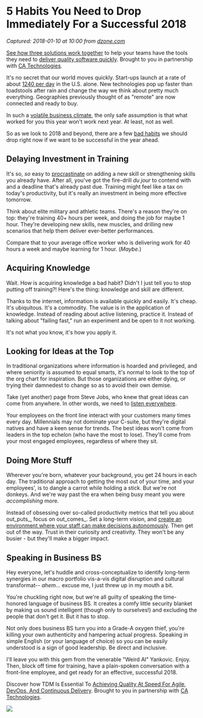 # 5 Habits You Need to Drop Immediately For a Successful 2018

_Captured: 2018-01-10 at 10:00 from [dzone.com](https://dzone.com/articles/5-habits-you-need-to-drop-immediately-for-a-succes?edition=351101&utm_source=Zone%20Newsletter&utm_medium=email&utm_campaign=agile%202018-01-09)_

[See how three solutions work together](https://dzone.com/go?i=204124&u=https%3A%2F%2Fad.doubleclick.net%2Fddm%2Ftrackclk%2FN6040.130331DZONE%2FB11226848.150413346%3Bdc_trk_aid%3D321098505%3Bdc_trk_cid%3D81553809%3Bdc_lat%3D%3Bdc_rdid%3D%3Btag_for_child_directed_treatment%3D) to help your teams have the tools they need to [deliver quality software quickly](https://dzone.com/go?i=204124&u=https%3A%2F%2Fad.doubleclick.net%2Fddm%2Ftrackclk%2FN6040.130331DZONE%2FB11226848.150123399%3Bdc_trk_aid%3D321096583%3Bdc_trk_cid%3D81552442%3Bdc_lat%3D%3Bdc_rdid%3D%3Btag_for_child_directed_treatment%3D). Brought to you in partnership with [CA Technologies](https://dzone.com/go?i=204124&u=https%3A%2F%2Fad.doubleclick.net%2Fddm%2Ftrackclk%2FN6040.130331DZONE%2FB11226848.150413346%3Bdc_trk_aid%3D321098505%3Bdc_trk_cid%3D81553809%3Bdc_lat%3D%3Bdc_rdid%3D%3Btag_for_child_directed_treatment%3D).

It's no secret that our world moves quickly. Start-ups launch at a rate of about [1240 per day](http://money.cnn.com/2016/09/08/news/economy/us-startups-near-40-year-low/) in the U.S. alone. New technologies pop up faster than toadstools after rain and change the way we think about pretty much everything. Geographies previously thought of as "remote" are now connected and ready to buy.

In such a [volatile business climate](https://www.inc.com/cathy-salit/how-to-embrace-chaos-when-leading-in-a-volatile-world.html), the only safe assumption is that what worked for you this year won't work next year. At least, not as well.

So as we look to 2018 and beyond, there are a few [bad habits](https://www.inc.com/quora/4-steps-to-overcoming-any-bad-habit.html) we should drop right now if we want to be successful in the year ahead.

## Delaying Investment in Training

It's so, _so_ easy to [procrastinate](https://www.inc.com/jessica-stillman/there-are-3-types-of-procrastinators-this-flowchart-will-tell-you-which-one-you-are.html) on adding a new skill or strengthening skills you already have. After all, you've got the fire-drill _du jour_ to contend with and a deadline that's already past due. Training might feel like a tax on today's productivity, but it's really an investment in being more effective tomorrow.

Think about elite military and athletic teams. There's a reason they're on top: they're training 40+ hours per week, and doing the job for maybe 1 hour. They're developing new skills, new muscles, and drilling new scenarios that help them deliver ever-better performances.

Compare that to your average office worker who is delivering work for 40 hours a week and maybe learning for 1 hour. (_Maybe_.)

## Acquiring Knowledge

Wait. How is acquiring knowledge a bad habit? Didn't I just tell you to stop putting off training?! Here's the thing: knowledge and skill are different.

Thanks to the internet, information is available quickly and easily. It's cheap. It's ubiquitous. It's a commodity. The value is in the application of knowledge. Instead of reading about active listening, practice it. Instead of talking about "failing fast," run an experiment and be open to it not working.

It's not what you know, it's how you apply it.

## Looking for Ideas at the Top

In traditional organizations where information is hoarded and privileged, and where seniority is assumed to equal smarts, it's normal to look to the top of the org chart for inspiration. But those organizations are either dying, or trying their damnedest to change so as to avoid their own demise.

Take (yet another) page from Steve Jobs, who knew that great ideas can come from anywhere. In other words, we need to [listen everywhere](https://www.atlassian.com/blog/inside-atlassian/active-listening).

Your employees on the front line interact with your customers many times every day. Millennials may not dominate your C-suite, but they're digital natives and have a keen sense for trends. The best ideas won't come from leaders in the top echelon (who have the most to lose). They'll come from your most engaged employees, regardless of where they sit.

## Doing More Stuff

Wherever you're born, whatever your background, you get 24 hours in each day. The traditional approach to getting the most out of your time, and your employees', is to dangle a carrot while holding a stick. But we're not donkeys. And we're way past the era when being busy meant you were _accomplishing_ more.

Instead of obsessing over so-called productivity metrics that tell you about out_puts_, focus on out_comes_. Set a long-term vision, and [create an environment where your staff can make decisions autonomously](https://www.inc.com/dom-price/3-ways-emotionally-intelligent-leaders-improve-collaboration-by-putting-culture-first.html). Then get out of the way. Trust in their curiosity and creativity. They won't be any busier - but they'll make a bigger impact.

## Speaking in Business BS

Hey everyone, let's huddle and cross-conceptualize to identify long-term synergies in our macro portfolio vis-a-vis digital disruption and cultural transformat-- _*ahem*_... excuse me, I just threw up in my mouth a bit.

You're chuckling right now, but we're all guilty of speaking the time-honored language of business BS. It creates a comfy little security blanket by making us sound intelligent (though only to ourselves!) and excluding the people that don't get it. But it has to stop.

Not only does business BS turn you into a Grade-A oxygen thief, you're killing your own authenticity and hampering actual progress. Speaking in simple English (or your language of choice) so you can be easily understood is a sign of good leadership. Be direct and inclusive.

I'll leave you with this gem from the venerable "Weird Al" Yankovic. Enjoy. Then, block off time for training, have a plain-spoken conversation with a front-line employee, and get ready for an effective, successful 2018.

Discover how TDM Is Essential To [Achieving Quality At Speed For Agile, DevOps, And Continuous Delivery](https://dzone.com/go?i=204125&u=https%3A%2F%2Fad.doubleclick.net%2Fddm%2Ftrackclk%2FN6040.130331DZONE%2FB11226848.150413345%3Bdc_trk_aid%3D321095198%3Bdc_trk_cid%3D81552443%3Bdc_lat%3D%3Bdc_rdid%3D%3Btag_for_child_directed_treatment%3D). Brought to you in partnership with [CA Technologies](https://dzone.com/go?i=204125&u=https%3A%2F%2Fad.doubleclick.net%2Fddm%2Ftrackclk%2FN6040.130331DZONE%2FB11226848.150413345%3Bdc_trk_aid%3D321095198%3Bdc_trk_cid%3D81552443%3Bdc_lat%3D%3Bdc_rdid%3D%3Btag_for_child_directed_treatment%3D).

![](https://dz2cdn1.dzone.com/storage/rc-covers/7391100-dzone-aicover.jpg)
